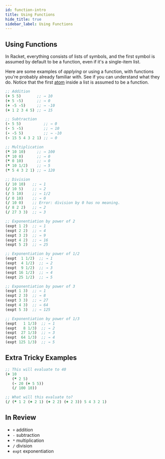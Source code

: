 ```yaml
---
id: function-intro
title: Using Functions
hide_title: true
sidebar_label: Using Functions
---
```


## Using Functions

In Racket, everything consists of lists of symbols, and the first symbol is
assumed by default to be a function, even if it's a single-item list.

Here are some examples of *applying* or using a function, with functions you're 
probably already familiar with. See if you can understand what they do. Notice
that the first [atom](atom.md) inside a list is assumed to be a function.

``` clojure
;; Addition
(+ 5 5)       ;; → 10
(+ 5 -5)      ;; → 0
(+ -5 -5)     ;; → -10
(+ 1 2 3 4 5) ;; → 15

;; Subtraction
(- 5 5)          ;; → 0
(- 5 -5)         ;; → 10
(- -5 5)         ;; → -10
(- 15 5 4 3 2 1) ;; → 0

;; Multiplication
(* 10 10)     ;; → 100
(* 10 0)      ;; → 0
(* 0 10)      ;; → 0
(* 10 1/2)    ;; → 5
(* 5 4 3 2 1) ;; → 120

;; Division
(/ 10 10)   ;; → 1
(/ 10 5)    ;; → 2
(/ 5 10)    ;; → 1/2
(/ 0 10)    ;; → 0
(/ 10 0)    ;; Error: division by 0 has no meaning.
(/ 8 2 2)   ;; → 2
(/ 27 3 3)  ;; → 3

;; Exponentiation by power of 2
(expt 1 2)  ;; → 1
(expt 2 2)  ;; → 4
(expt 3 2)  ;; → 9
(expt 4 2)  ;; → 16
(expt 5 2)  ;; → 25

;; Exponentiation by power of 1/2
(expt  1 1/2)  ;; → 1
(expt  4 1/2)  ;; → 2
(expt  9 1/2)  ;; → 3
(expt 16 1/2)  ;; → 4
(expt 25 1/2)  ;; → 5

;; Exponentiation by power of 3
(expt 1 3)  ;; → 1
(expt 2 3)  ;; → 8
(expt 3 3)  ;; → 27
(expt 4 3)  ;; → 64
(expt 5 3)  ;; → 125

;; Exponentiation by power of 1/3
(expt   1 1/3)  ;; → 1
(expt   8 1/3)  ;; → 2
(expt  27 1/3)  ;; → 3
(expt  64 1/3)  ;; → 4
(expt 125 1/3)  ;; → 5
```

## Extra Tricky Examples
``` clojure
;; This will evaluate to 40
(+ 10
   (* 2 5)
   (- 20 (+ 5 5)) 
   (/ 100 10))

;; What will this evaluate to?
(/ (* 1 2 (+ 2 1) (+ 2 2) (+ 2 3)) 5 4 3 2 1)
```

## In Review
* `+` addition
* `-` subtraction
* `*` multiplication
* `/` division
* `expt` exponentiation
